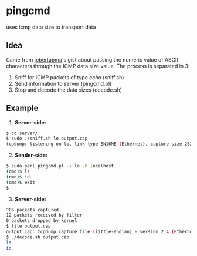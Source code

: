 # pingcmd
uses icmp data size to transport data

## Idea
Came from [jobertabma](https://gist.github.com/jobertabma/e9a383a8ad96baa189b65cdc8d74a845)'s gist about passing the numeric value of ASCII characters through the ICMP data size value. The process is separated in 3:
1. Sniff for ICMP packets of type *echo* (sniff.sh)
2. Send information to server (pingcmd.pl)
3. Stop and decode the data sizes (decode.sh)

## Example
1. **Server-side:**
```bash
$ cd server/
$ sudo ./sniff.sh lo output.cap
tcpdump: listening on lo, link-type EN10MB (Ethernet), capture size 262144 bytes
```
2. **Sender-side:**
```bash
$ sudo perl pingcmd.pl -i lo -h localhost
(cmd)$ ls
(cmd)$ id
(cmd)$ exit
$
```
3. **Server-side:**
```bash
^C6 packets captured
12 packets received by filter
0 packets dropped by kernel
$ file output.cap
output.cap: tcpdump capture file (little-endian) - version 2.4 (Ethernet, capture length 262144)
$ ./decode.sh output.cap
ls
id

```
